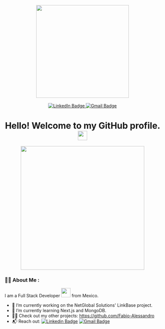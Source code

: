 <div id="header" align="center">
  <img src="https://media.giphy.com/media/v1.Y2lkPTc5MGI3NjExN2M2NmIyZGU3MzIwYjVkYjJhYjI1OWRlYTEyNjZjMzdjMjRlYTgxZiZlcD12MV9pbnRlcm5hbF9naWZzX2dpZklkJmN0PXM/jdPMeyv9rn0hZHh8n9/giphy.gif" width="300"/>
  <br><br/>
  <div id="badges">
    <a href="https://www.linkedin.com/in/fabio-alessandro-022a4a261">
      <img src="https://img.shields.io/badge/LinkedIn-blue?style=for-the-badge&logo=linkedin&logoColor=white" alt="LinkedIn Badge"/>
    </a>
    <a href="https://mail.google.com/mail/u/?authuser=fabioalessandrotr@gmail.com">
      <img src="https://img.shields.io/badge/Gmail-white?style=for-the-badge&logo=gmail" alt="Gmail Badge"/>
    </a>
  </div>
  <img src="https://komarev.com/ghpvc/?username=Fabio-Alessandro&style=flat-square&color=blue" alt=""/>
  <h1>Hello! Welcome to my GitHub profile.
    <img src="https://media.giphy.com/media/hvRJCLFzcasrR4ia7z/giphy.gif" width="30px"/>
  </h1>
</div>
<div align="center">
  <img src="https://media.giphy.com/media/u1WhXLjwgcXpHJBMRM/giphy.gif" width="400px"/>
</div>

### :man_technologist: About Me :
I am a Full Stack Developer <img src="https://media.giphy.com/media/WUlplcMpOCEmTGBtBW/giphy.gif" width="30"> from Mexico.
- :telescope:  I’m currently working on the NetGlobal Solutions' LinkBase project.
-	:sunflower: I’m currently learning Next.js and MongoDB.
- :man_technologist: Check out my other projects: https://github.com/Fabio-Alessandro
- :mailbox_with_mail: Reach out: [![Linkedin Badge](https://img.shields.io/badge/-Fabio_Alessandro-blue?style=flat&logo=Linkedin&logoColor=white)](https://www.linkedin.com/in/fabio-alessandro-022a4a261) [![Gmail Badge](https://img.shields.io/badge/-Gmail-white?logo=gmail)](https://mail.google.com/mail/u/?authuser=fabioalessandrotr@gmail.com)
